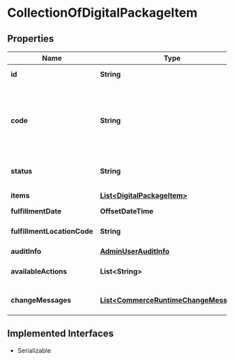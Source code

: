 

# CollectionOfDigitalPackageItem


## Properties

| Name | Type | Description | Notes |
|------------ | ------------- | ------------- | -------------|
|**id** | **String** | ID of the fulfillment unit. |  [optional] |
|**code** | **String** | A human-readable identifier for this fulfillment unit.  If not set on create, will be autogenerated as a string of the form      {fulfillmentUnitType} #{next available int} |  [optional] |
|**status** | **String** | Status of the fulfillment unit  See FulfillmentStatusConst |  [optional] |
|**items** | [**List&lt;DigitalPackageItem&gt;**](DigitalPackageItem.md) | List of items in the fulfillment unit |  [optional] |
|**fulfillmentDate** | **OffsetDateTime** | Date of the pickup |  [optional] |
|**fulfillmentLocationCode** | **String** | Location code from which to obtain this item |  [optional] |
|**auditInfo** | [**AdminUserAuditInfo**](AdminUserAuditInfo.md) |  |  [optional] |
|**availableActions** | **List&lt;String&gt;** | Actions that can be taken on this fulfillment unit |  [optional] |
|**changeMessages** | [**List&lt;CommerceRuntimeChangeMessage&gt;**](CommerceRuntimeChangeMessage.md) | Change messages related to the fulfillment unit. |  [optional] |


## Implemented Interfaces

* Serializable


